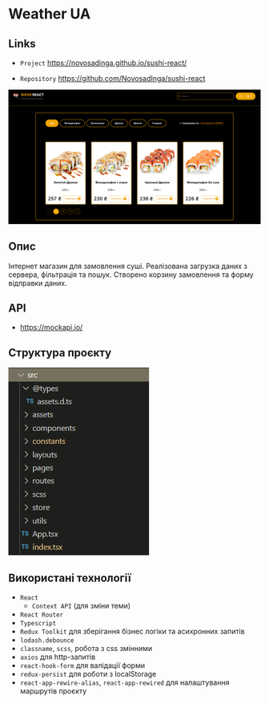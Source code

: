 # Weather UA

## Links
- `Project` https://novosadinga.github.io/sushi-react/

- `Repository` https://github.com/NovosadInga/sushi-react


![](https://github.com/NovosadInga/sushi-react/blob/master/screen.png)

## Опис

Інтернет магазин для замовлення суші. Реалізована загрузка даних з сервера, фільтрація та пошук. Створено корзину замовлення та форму відправки даних.

## API
- https://mockapi.io/

## Структура проєкту

![](https://github.com/NovosadInga/sushi-react/blob/master/structure.png)

## Використані технології
- `React`
    + `Context API` (для зміни теми)
- `React Router`
- `Typescript`
- `Redux Toolkit`
	для зберігання бізнес логіки та асихронних запитів
- `lodash.debounce`
- `classname`, `scss`,  робота з css змінними
- `axios`
	для http-запитів
- `react-hook-form`
	для валідації форми
- `redux-persist`
	для роботи з localStorage
- `react-app-rewire-alias`, `react-app-rewired`
	для налаштування маршрутів проєкту